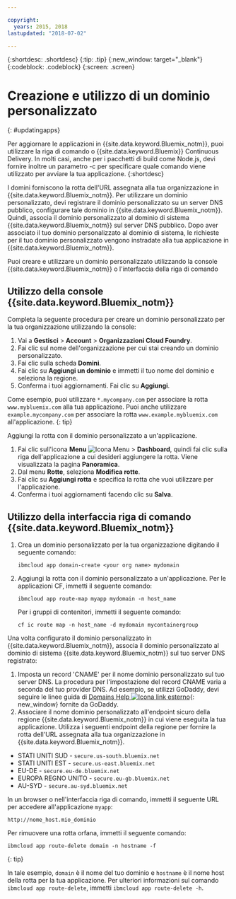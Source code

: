 ```yaml
---

copyright:
  years: 2015, 2018
lastupdated: "2018-07-02"

---
```


{:shortdesc: .shortdesc}
{:tip: .tip}
{:new_window: target="_blank"}
{:codeblock: .codeblock}
{:screen: .screen}

# Creazione e utilizzo di un dominio personalizzato
{: #updatingapps}

Per aggiornare le applicazioni in {{site.data.keyword.Bluemix_notm}}, puoi utilizzare la riga di comando o {{site.data.keyword.Bluemix}} Continuous Delivery. In molti casi, anche per i pacchetti di build come Node.js, devi fornire inoltre un parametro -c per specificare quale comando viene utilizzato per avviare la tua applicazione.
{:shortdesc}

I domini forniscono la rotta dell'URL assegnata alla tua organizzazione in {{site.data.keyword.Bluemix_notm}}. Per utilizzare un dominio personalizzato, devi registrare il dominio personalizzato su un server DNS pubblico, configurare tale dominio in {{site.data.keyword.Bluemix_notm}}. Quindi, associa il dominio personalizzato al dominio di sistema {{site.data.keyword.Bluemix_notm}} sul server DNS pubblico. Dopo aver
associato il tuo dominio personalizzato al dominio di sistema,
le richieste per il tuo dominio personalizzato vengono instradate alla tua applicazione in {{site.data.keyword.Bluemix_notm}}.

Puoi creare e utilizzare un dominio personalizzato utilizzando la console {{site.data.keyword.Bluemix_notm}} o l'interfaccia della riga di comando

## Utilizzo della console {{site.data.keyword.Bluemix_notm}}

Completa la seguente procedura per creare un dominio personalizzato per la tua organizzazione utilizzando la console:

1. Vai a **Gestisci** > **Account** > **Organizzazioni Cloud Foundry**.
2. Fai clic sul nome dell'organizzazione per cui stai creando un dominio personalizzato.
3. Fai clic sulla scheda **Domini**.
4. Fai clic su **Aggiungi un dominio** e immetti il tuo nome del dominio e seleziona la regione.
5. Conferma i tuoi aggiornamenti. Fai clic su **Aggiungi**.

Come esempio, puoi utilizzare `*.mycompany.com` per associare la rotta `www.mybluemix.com` alla tua applicazione. Puoi anche utilizzare `example.mycompany.com` per associare la rotta `www.example.mybluemix.com` all'applicazione.
{: tip}

Aggiungi la rotta con il dominio personalizzato a un'applicazione.

1. Fai clic sull'icona **Menu** ![Icona Menu](../icons/icon_hamburger.svg) > **Dashboard**, quindi fai clic sulla riga dell'applicazione a cui desideri aggiungere la rotta. Viene visualizzata la pagina **Panoramica**.
2. Dal menu **Rotte**, seleziona **Modifica rotte**.
3. Fai clic su **Aggiungi rotta** e specifica la rotta che vuoi utilizzare per l'applicazione.
4. Conferma i tuoi aggiornamenti facendo clic su **Salva**.

## Utilizzo della interfaccia riga di comando {{site.data.keyword.Bluemix_notm}}

1. Crea un dominio personalizzato per la tua organizzazione digitando il
seguente comando:

   ```
   ibmcloud app domain-create <your org name> mydomain
   ```

2. Aggiungi la rotta con il dominio personalizzato a un'applicazione. Per le applicazioni CF, immetti il seguente comando:

   ```
   ibmcloud app route-map myapp mydomain -n host_name

   ```

   Per i gruppi di contenitori, immetti il seguente comando:

   ```
   cf ic route map -n host_name -d mydomain mycontainergroup

   ```

Una volta configurato il dominio personalizzato in {{site.data.keyword.Bluemix_notm}}, associa il dominio personalizzato al dominio di sistema {{site.data.keyword.Bluemix_notm}} sul tuo server DNS registrato:

1. Imposta un record 'CNAME' per il nome dominio personalizzato sul tuo server DNS. La procedura per l'impostazione del record CNAME varia a seconda del tuo provider DNS. Ad esempio, se utilizzi GoDaddy, devi seguire le linee guida di [Domains Help ![Icona link esterno](../icons/launch-glyph.svg "Icona link esterno")](https://www.godaddy.com/help/add-a-cname-record-19236){: new_window} fornite da GoDaddy.
2. Associare il nome dominio personalizzato all'endpoint sicuro della regione {{site.data.keyword.Bluemix_notm}} in cui viene eseguita la tua applicazione. Utilizza i seguenti endpoint della regione per fornire la rotta dell'URL assegnata alla tua organizzazione in {{site.data.keyword.Bluemix_notm}}.

  * STATI UNITI SUD - `secure.us-south.bluemix.net`
  * STATI UNITI EST - `secure.us-east.bluemix.net`
  * EU-DE - `secure.eu-de.bluemix.net`
  * EUROPA REGNO UNITO - `secure.eu-gb.bluemix.net`
  * AU-SYD - `secure.au-syd.bluemix.net`

In un browser o nell'interfaccia riga di comando, immetti il seguente URL per accedere all'applicazione `myapp`:

```
http://nome_host.mio_dominio

```

Per rimuovere una rotta orfana, immetti il seguente comando:

```
ibmcloud app route-delete domain -n hostname -f

```
{: tip}

In tale esempio, `domain` è il nome del tuo dominio e `hostname` è il nome host della rotta per la tua applicazione. Per ulteriori informazioni sul comando `ibmcloud app route-delete`, immetti `ibmcloud app route-delete -h`. 

